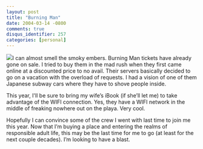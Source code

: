```yaml
---
layout: post
title: "Burning Man"
date: 2004-03-14 -0800
comments: true
disqus_identifier: 257
categories: [personal]
---
```

![](/images/burningman.jpg)I can almost smell the smoky embers. Burning
Man tickets have already gone on sale. I tried to buy them in the mad
rush when they first came online at a discounted price to no avail.
Their servers basically decided to go on a vacation with the overload of
requests. I had a vision of one of them Japanese subway cars where they
have to shove people inside.

This year, I'll be sure to bring my wife’s iBook (if she’ll let me) to
take advantage of the WIFI connection. Yes, they have a WIFI network in
the middle of freaking nowhere out on the playa. Very cool.

Hopefully I can convince some of the crew I went with last time to join
me this year. Now that I’m buying a place and entering the realms of
responsible adult life, this may be the last time for me to go (at least
for the next couple decades). I’m looking to have a blast.

